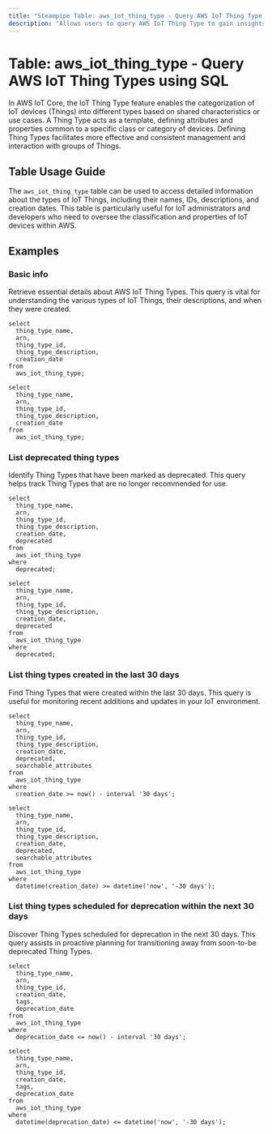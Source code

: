 ```yaml
---
title: "Steampipe Table: aws_iot_thing_type - Query AWS IoT Thing Type using SQL"
description: "Allows users to query AWS IoT Thing Type to gain insights into each thing type's configuration, including ARN, name, creation date, and deprecation status."
---
```


# Table: aws_iot_thing_type - Query AWS IoT Thing Types using SQL

In AWS IoT Core, the IoT Thing Type feature enables the categorization of IoT devices (Things) into different types based on shared characteristics or use cases. A Thing Type acts as a template, defining attributes and properties common to a specific class or category of devices. Defining Thing Types facilitates more effective and consistent management and interaction with groups of Things.

## Table Usage Guide

The `aws_iot_thing_type` table can be used to access detailed information about the types of IoT Things, including their names, IDs, descriptions, and creation dates. This table is particularly useful for IoT administrators and developers who need to oversee the classification and properties of IoT devices within AWS.

## Examples

### Basic info
Retrieve essential details about AWS IoT Thing Types. This query is vital for understanding the various types of IoT Things, their descriptions, and when they were created.

```sql+postgres
select
  thing_type_name,
  arn,
  thing_type_id,
  thing_type_description,
  creation_date
from
  aws_iot_thing_type;
```

```sql+sqlite
select
  thing_type_name,
  arn,
  thing_type_id,
  thing_type_description,
  creation_date
from
  aws_iot_thing_type;
```

### List deprecated thing types
Identify Thing Types that have been marked as deprecated. This query helps track Thing Types that are no longer recommended for use.

```sql+postgres
select
  thing_type_name,
  arn,
  thing_type_id,
  thing_type_description,
  creation_date,
  deprecated
from
  aws_iot_thing_type
where
  deprecated;
```

```sql+sqlite
select
  thing_type_name,
  arn,
  thing_type_id,
  thing_type_description,
  creation_date,
  deprecated
from
  aws_iot_thing_type
where
  deprecated;
```

### List thing types created in the last 30 days
Find Thing Types that were created within the last 30 days. This query is useful for monitoring recent additions and updates in your IoT environment.

```sql+postgres
select
  thing_type_name,
  arn,
  thing_type_id,
  thing_type_description,
  creation_date,
  deprecated,
  searchable_attributes
from
  aws_iot_thing_type
where
  creation_date >= now() - interval '30 days';
```

```sql+sqlite
select
  thing_type_name,
  arn,
  thing_type_id,
  thing_type_description,
  creation_date,
  deprecated,
  searchable_attributes
from
  aws_iot_thing_type
where
  datetime(creation_date) >= datetime('now', '-30 days');
```

### List thing types scheduled for deprecation within the next 30 days
Discover Thing Types scheduled for deprecation in the next 30 days. This query assists in proactive planning for transitioning away from soon-to-be deprecated Thing Types.

```sql+postgres
select
  thing_type_name,
  arn,
  thing_type_id,
  creation_date,
  tags,
  deprecation_date
from
  aws_iot_thing_type
where
  deprecation_date <= now() - interval '30 days';
```

```sql+sqlite
select
  thing_type_name,
  arn,
  thing_type_id,
  creation_date,
  tags,
  deprecation_date
from
  aws_iot_thing_type
where
  datetime(deprecation_date) <= datetime('now', '-30 days');
```
